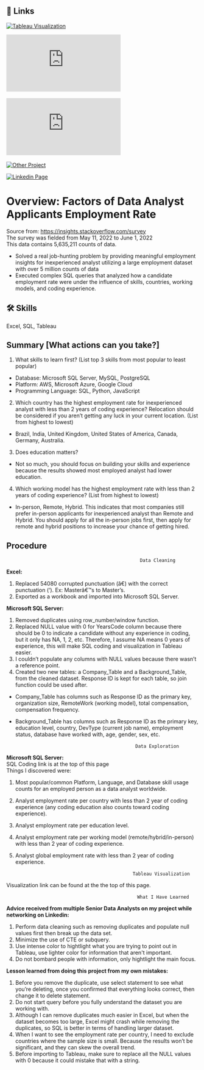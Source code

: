 
## 🔗 Links
  [![Tableau Visualization](https://public.tableau.com/app/profile/haoming.chen1867/viz/FactorsofDataAnalystApplicantsEmploymentRate__/Dashboard1)](https://public.tableau.com/app/profile/haoming.chen1867/viz/FactorsofDataAnalystApplicantsEmploymentRate__/Dashboard1)

  [![SQL Data Cleaning and Exploration Query](https://github.com/HaomingChen1998/Portfolio-Project/blob/main/Analyst%20Employment%20Rate/Data_Analyst_Project.sql)](https://github.com/HaomingChen1998/Portfolio-Project/blob/main/Analyst%20Employment%20Rate/Data_Analyst_Project.sql/)

  [![Summary in PDF](https://github.com/HaomingChen1998/Portfolio-Project/blob/main/Analyst%20Employment%20Rate/Project%20Summary.pdf)](https://github.com/HaomingChen1998/Portfolio-Project/blob/main/Analyst%20Employment%20Rate/Project%20Summary.pdf/)

  [![Other Project](https://github.com/HaomingChen1998/Portfolio-Project)](https://github.com/HaomingChen1998/Portfolio-Project/)
  
  [![Linkedin Page](https://www.linkedin.com/in/haomingchen1998/)](https://www.linkedin.com/)


# Overview: Factors of Data Analyst Applicants Employment Rate
Source from: https://insights.stackoverflow.com/survey  
The survey was fielded from May 11, 2022 to June 1, 2022  
This data contains 5,635,211 counts of data.  
- Solved a real job-hunting problem by providing meaningful employment insights for inexperienced analyst utilizing a large employment dataset with over 5 million counts of data
-  Executed complex SQL queries that analyzed how a candidate employment rate were under the influence of skills, countries, working models, and coding experience.

## 🛠 Skills
Excel, SQL, Tableau


## Summary [What actions can you take?]


1. What skills to learn first? (List top 3 skills from most popular to least popular)
- Database: Microsoft SQL Server, MySQL, PostgreSQL
- Platform: AWS, Microsoft Azure, Google Cloud
- Programming Language: SQL, Python, JavaScript
2. Which country has the highest employment rate for inexperienced analyst with less than 2 years of coding experience? Relocation should be considered if you aren’t getting any luck in your current location. (List from highest to lowest)
- Brazil, India, United Kingdom, United States of America, Canada, Germany, Australia.
3. Does education matters?
- Not so much, you should focus on building your skills and experience because the results showed most employed analyst had lower education.
4. Which working model has the highest employment rate with less than 2 years of coding experience? (List from highest to lowest)
- In-person, Remote, Hybrid. This indicates that most companies still prefer in-person applicants for inexperienced analyst than Remote and Hybrid. You should apply for all the in-person jobs first, then apply for remote and hybrid positions to increase your chance of getting hired.




## Procedure

                                                     Data Cleaning  
  **Excel:** 
1.	Replaced 54080 corrupted punctuation (â€) with the correct punctuation (‘). 
Ex: Masterâ€™s to Master’s.
2.	Exported as a workbook and imported into Microsoft SQL Server.
      
        
         


   
**Microsoft SQL Server:**
1.	Removed duplicates using row_number/window function.
2.	Replaced NULL value with 0 for YearsCode column because there should be 0 to indicate a candidate without any experience in coding, but it only has NA, 1, 2, etc. Therefore, I assume NA means 0 years of experience, this will make SQL coding and visualization in Tableau easier.
3.	I couldn’t populate any columns with NULL values because there wasn’t a reference point.
4.	Created two new tables: a Company_Table and a Background_Table, from the cleaned dataset. Response ID is kept for each table, so join function could be used after.
-	Company_Table has columns such as Response ID as the primary key, organization size, RemoteWork (working model), total compensation, compensation frequency.
-	Background_Table has columns such as Response ID as the primary key, education level, country, DevType (current job name), employment status, database have worked with, age, gender, sex, etc.







                                                    Data Exploration
**Microsoft SQL Server:**      
    SQL Coding link is at the top of this page  
    Things I discovered were:
1.	Most popular/common Platform, Language, and Database skill usage counts for an employed person as a data analyst worldwide.
2.	Analyst employment rate per country with less than 2 year of coding experience (any coding education also counts toward coding experience).
3.	Analyst employment rate per education level.
4.	Analyst employment rate per working model (remote/hybrid/in-person) with less than 2 year of coding experience.
5.	Analyst global employment rate with less than 2 year of coding experience.    
  
    
                                                   Tableau Visualization 
Visualization link can be found at the the top of this page.













                                                    What I Have Learned
**Advice received from multiple Senior Data Analysts on my project while networking on Linkedin:**
1.	Perform data cleaning such as removing duplicates and populate null values first then break up the data set.
2.	Minimize the use of CTE or subquery.
3.  Use intense color to hightlight what you are trying to point out in Tableau, use lighter color for information that aren't important.
4. Do not bombard people with information, only hightlight the main focus.

**Lesson learned from doing this project from my own mistakes:**

1.	Before you remove the duplicate, use select statement to see what you’re deleting, once you confirmed that everything looks correct, then change it to delete statement.
2.	Do not start query before you fully understand the dataset you are working with.
3.	Although I can remove duplicates much easier in Excel, but when the dataset becomes too large, Excel might crash while removing the duplicates, so SQL is better in terms of handling larger dataset.
4.	When I want to see the employment rate per country, I need to exclude countries where the sample size is small. Because the results won’t be significant, and they can skew the overall trend.
5.	Before importing to Tableau, make sure to replace all the NULL values with 0 because it could mistake that with a string.


